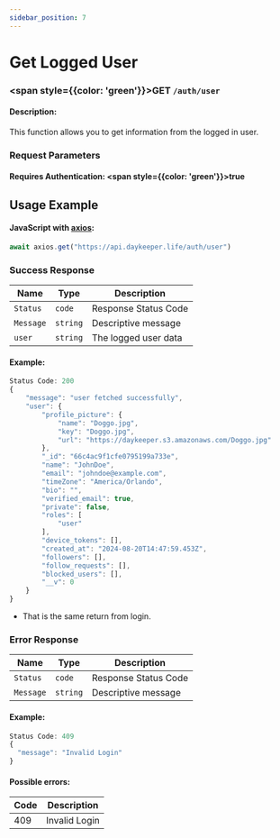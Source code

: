 ```yaml
---
sidebar_position: 7
---
```


# Get Logged User

### <span style={{color: 'green'}}>GET</span> `/auth/user`

#### Description:

This function allows you to get information from the logged in user.

### Request Parameters

#### Requires Authentication: <span style={{color: 'green'}}>true</span>

## Usage Example

#### JavaScript with <a href="https://axios-http.com/docs/intro">axios</a>:

```javascript
await axios.get("https://api.daykeeper.life/auth/user")
```

### Success Response

| Name      | Type     | Description          |
| --------- | -------- | -------------------- |
| `Status`  | `code`   | Response Status Code |
| `Message` | `string` | Descriptive message  |
| `user`    | `string` | The logged user data |

#### Example:

```javascript
Status Code: 200
{
    "message": "user fetched successfully",
    "user": {
        "profile_picture": {
            "name": "Doggo.jpg",
            "key": "Doggo.jpg",
            "url": "https://daykeeper.s3.amazonaws.com/Doggo.jpg"
        },
        "_id": "66c4ac9f1cfe0795199a733e",
        "name": "JohnDoe",
        "email": "johndoe@example.com",
        "timeZone": "America/Orlando",
        "bio": "",
        "verified_email": true,
        "private": false,
        "roles": [
            "user"
        ],
        "device_tokens": [],
        "created_at": "2024-08-20T14:47:59.453Z",
        "followers": [],
        "follow_requests": [],
        "blocked_users": [],
        "__v": 0
    }
}
```

- That is the same return from login.

### Error Response

| Name      | Type     | Description          |
| --------- | -------- | -------------------- |
| `Status`  | `code`   | Response Status Code |
| `Message` | `string` | Descriptive message  |

#### Example:

```javascript
Status Code: 409
{
  "message": "Invalid Login"
}
```

#### Possible errors:

| Code | Description   |
| ---- | ------------- |
| 409  | Invalid Login |
